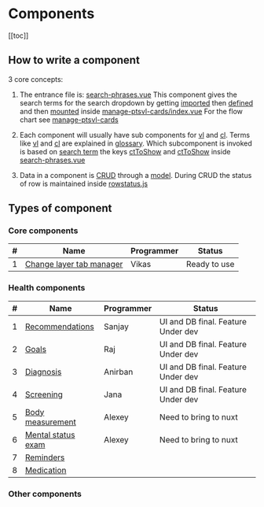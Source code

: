 # Components

[[toc]]

## How to write a component

3 core concepts:

1. The entrance file is: [search-phrases.vue](https://github.com/savantcare/emr/blob/master/webclient/cts/spi/1t-Mrow-1Field/rem/search-phrases.vue)
   This component gives the search terms for the search dropdown by getting [imported](https://github.com/savantcare/emr/blob/85e1510dd834a7e812e2a2ec37eaf26d2c2aa91f/webclient/cts/core/manage-ptsvl-cards/index.vue#L24) then [defined](https://github.com/savantcare/emr/blob/85e1510dd834a7e812e2a2ec37eaf26d2c2aa91f/webclient/cts/core/manage-ptsvl-cards/index.vue#L31) and then [mounted](https://github.com/savantcare/emr/blob/85e1510dd834a7e812e2a2ec37eaf26d2c2aa91f/webclient/cts/core/manage-ptsvl-cards/index.vue#L4) inside
   [manage-ptsvl-cards/index.vue](https://github.com/savantcare/emr/blob/master/webclient/cts/core/manage-ptsvl-cards/index.vue) For the flow chart see [manage-ptsvl-cards](./core/manage-ptsvl-cards/README.md)

2. Each component will usually have sub components for [vl](https://github.com/savantcare/emr/tree/master/webclient/cts/spi/1t-Mrow-1Field/rem/vl) and [cl](https://github.com/savantcare/emr/tree/master/webclient/cts/spi/1t-Mrow-1Field/rem/cl). Terms like [vl](../../docs/GLOSSARY.html#others) and [cl](../../docs/GLOSSARY.html#others) are explained in [glossary](../../docs/GLOSSARY). Which subcomponent is invoked is based on [search term](https://github.com/savantcare/emr/blob/85e1510dd834a7e812e2a2ec37eaf26d2c2aa91f/webclient/cts/spi/1t-Mrow-1Field/rem/search-phrases.vue#L15) the keys [ctToShow](https://github.com/savantcare/emr/blob/85e1510dd834a7e812e2a2ec37eaf26d2c2aa91f/webclient/cts/spi/1t-Mrow-1Field/rem/search-phrases.vue#L17) and [ctToShow](https://github.com/savantcare/emr/blob/85e1510dd834a7e812e2a2ec37eaf26d2c2aa91f/webclient/cts/spi/1t-Mrow-1Field/rem/search-phrases.vue#L26) inside [search-phrases.vue](https://github.com/savantcare/emr/blob/master/webclient/cts/spi/1t-Mrow-1Field/rem/search-phrases.vue)

3. Data in a component is [CRUD](https://en.wikipedia.org/wiki/Create,_read,_update_and_delete) through a [model](https://github.com/savantcare/emr/blob/master/webclient/cts/spi/1t-Mrow-1Field/rem/db/vuex-orm/rem.js). During CRUD the status of row is maintained inside [rowstatus.js](https://github.com/savantcare/emr/blob/master/webclient/cts/core/crud/rowstatus.js)

## Types of component

### Core components

| #   | Name                                               | Programmer | Status       |
| --- | -------------------------------------------------- | ---------- | ------------ |
| 1   | [Change layer tab manager](./core/manage-cl-tabs/) | Vikas      | Ready to use |

### Health components

| #   | Name                                  | Programmer | Status                             |
| --- | ------------------------------------- | ---------- | ---------------------------------- |
| 1   | [Recommendations](./spi/rec/)         | Sanjay     | UI and DB final. Feature Under dev |
| 2   | [Goals](./spi/goal/)                  | Raj        | UI and DB final. Feature Under dev |
| 3   | [Diagnosis](./spi/dx/)                | Anirban    | UI and DB final. Feature Under dev |
| 4   | [Screening](./spi/scr/)               | Jana       | UI and DB final. Feature Under dev |
| 5   | [Body measurement](./spi/bm/)         | Alexey     | Need to bring to nuxt              |
| 6   | [Mental status exam](./spi/mse/)      | Alexey     | Need to bring to nuxt              |
| 7   | [Reminders](./spi/1t-Mrow-1Field/rem) |            |                                    |
| 8   | [Medication](./spi/medications/)      |            |                                    |

### Other components
